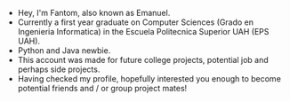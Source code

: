 - Hey, I'm Fantom, also known as Emanuel.
- Currently a first year graduate on Computer Sciences (Grado en Ingenieria Informatica) in the Escuela Politecnica Superior UAH (EPS UAH).
- Python and Java newbie.
- This account was made for future college projects, potential job and perhaps side projects.
- Having checked my profile, hopefully interested you enough to become potential friends and / or group project mates!


<!---
daFantom/daFantom is a ✨ special ✨ repository because its `README.md` (this file) appears on your GitHub profile.
You can click the Preview link to take a look at your changes.
--->
